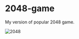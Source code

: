 # 2048-game
My version of popular 2048 game.

![2048](https://user-images.githubusercontent.com/71232265/132131952-7300d235-4a0f-4da7-bdd3-b6b526cc4e0f.JPG)


